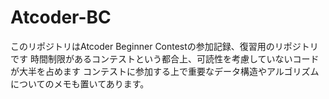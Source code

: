# Atcoder-BC
このリポジトリはAtcoder Beginner Contestの参加記録、復習用のリポジトリです
時間制限があるコンテストという都合上、可読性を考慮していないコードが大半を占めます
コンテストに参加する上で重要なデータ構造やアルゴリズムについてのメモも置いてあります。
